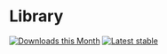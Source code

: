 # Library

[![Downloads this Month](https://img.shields.io/packagist/dm/h4kuna/library.svg)](https://packagist.org/packages/h4kuna/library)
[![Latest stable](https://img.shields.io/packagist/v/h4kuna/library.svg)](https://packagist.org/packages/h4kuna/library)
